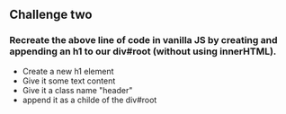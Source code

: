 ## Challenge two

### Recreate the above line of code in vanilla JS by creating and appending an h1 to our div#root (without using innerHTML).

- Create a new h1 element
- Give it some text content 
- Give it a class name "header"
- append it as a childe of the div#root
